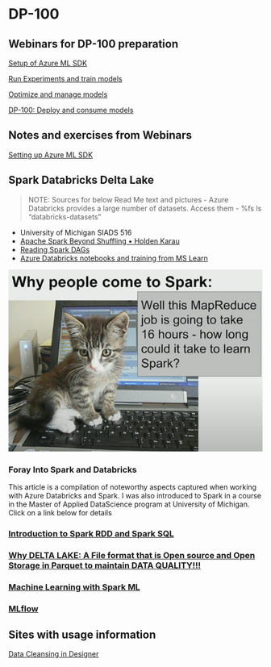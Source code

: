 # DP-100

## Webinars for DP-100 preparation

[Setup of Azure ML SDK](https://event.on24.com/eventRegistration/console/EventConsoleApollo.jsp?simulive=y&eventid=2212874&sessionid=1&username=&partnerref=&format=fhvideo1&mobile=&flashsupportedmobiledevice=&helpcenter=&key=0A2F5F9674BF2461AF518869BFC9F99D&newConsole=true&nxChe=true&newTabCon=true&consoleEarEventConsole=false&text_language_id=en&playerwidth=748&playerheight=526&eventuserid=458182767&contenttype=A&mediametricsessionid=396037513&mediametricid=3128234&usercd=458182767&mode=launch)

[Run Experiments and train models](https://event.on24.com/eventRegistration/console/EventConsoleApollo.jsp?simulive=y&eventid=2212884&sessionid=1&username=&partnerref=&format=fhvideo1&mobile=&flashsupportedmobiledevice=&helpcenter=&key=80CD5EB31F2690F50A6C7C2A84659D6F&newConsole=true&nxChe=true&newTabCon=true&consoleEarEventConsole=false&text_language_id=en&playerwidth=748&playerheight=526&eventuserid=458182862&contenttype=A&mediametricsessionid=396128823&mediametricid=3128246&usercd=458182862&mode=launch)

[Optimize and manage models](https://event.on24.com/eventRegistration/console/EventConsoleApollo.jsp?simulive=y&eventid=2214339&sessionid=1&username=&partnerref=&format=fhvideo1&mobile=&flashsupportedmobiledevice=&helpcenter=&key=AFE052E683B8F543E1B7AF58F5294F18&newConsole=true&nxChe=true&newTabCon=true&consoleEarEventConsole=false&text_language_id=en&playerwidth=748&playerheight=526&eventuserid=458182628&contenttype=A&mediametricsessionid=396129283&mediametricid=3130171&usercd=458182628&mode=launch)

[DP-100: Deploy and consume models](https://event.on24.com/eventRegistration/console/EventConsoleApollo.jsp?simulive=y&eventid=2214350&sessionid=1&username=&partnerref=&format=fhvideo1&mobile=&flashsupportedmobiledevice=&helpcenter=&key=88987917AB98B0323C069390A99106B8&newConsole=true&nxChe=true&newTabCon=true&consoleEarEventConsole=false&text_language_id=en&playerwidth=748&playerheight=526&eventuserid=458182953&contenttype=A&mediametricsessionid=396129465&mediametricid=3130185&usercd=458182953&mode=launch)


## Notes and exercises from Webinars

[Setting up Azure ML SDK](https://github.com/sjtalkar/sjtalkar.github.io/blob/main/Know%20for%20the%20exam%20from%20the%20webinars.md)

## Spark Databricks Delta Lake

>NOTE: Sources for below Read Me text and pictures
       - Azure Databricks provides a large number of datasets. Access them - %fs ls “databricks-datasets” 

- University of Michigan SIADS 516
- [Apache Spark Beyond Shuffling • Holden Karau](https://www.youtube.com/watch?v=4xsBQYdHgn8)
- [Reading Spark DAGs](https://www.youtube.com/watch?v=LoFN_Q224fQ)
- [Azure Databricks notebooks and training from MS Learn](https://docs.microsoft.com/en-us/learn/paths/perform-data-science-azure-databricks/)


![Second Picture](https://github.com/sjtalkar/DP-100AzureSupervisedUnsupervisedDatabricksAndSpark/blob/main/Pictures%20for%20Readme/Picture2.png)

### Foray Into Spark and Databricks 

This article is a compilation of noteworthy aspects captured when working with Azure Databricks and Spark. I was also introduced to Spark in a course in the Master of Applied DataScience program at University of Michigan. Click on a link below for details


### [Introduction to Spark RDD and Spark SQL](https://github.com/sjtalkar/sjtalkar.github.io/blob/main/SparkRDDAndSQL.md)


### [Why DELTA LAKE: A File format that is Open source and Open Storage in Parquet to maintain DATA QUALITY!!!](https://github.com/sjtalkar/sjtalkar.github.io/blob/main/SparkDelatLake.md)



### [Machine Learning with Spark ML](https://github.com/sjtalkar/sjtalkar.github.io/blob/main/MachineLearningWithSpark.md)

### [MLflow](https://github.com/sjtalkar/sjtalkar.github.io/blob/main/MLFlowTracking.md)


## Sites with usage information
[Data Cleansing in Designer](https://techcommunity.microsoft.com/t5/azure-developer-community-blog/data-cleansing-tools-in-azure-machine-learning/ba-p/336536)


